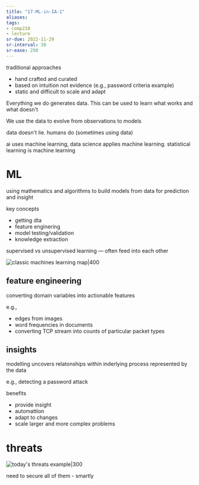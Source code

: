 ```yaml
---
title: "17-ML-in-IA-1"
aliases: 
tags: 
- comp210
- lecture
sr-due: 2022-11-29
sr-interval: 38
sr-ease: 250
---
```



traditional approaches
- hand crafted and curated
- based on intuition not evidence (e.g., password criteria example)
- static and difficult to scale and adapt

Everything we do generates data. This can be used to learn what works and what doesn't

We use the data to evolve from observations to models

data doesn't lie. humans do (sometimes using data)

ai uses machine learning, data science applies machine learning. statistical learning is machine learning

# ML
using mathematics and algorithms to build models from data for prediction and insight

key concepts
- getting dta
- feature enginering
- model testing/validation
- knowledge extraction

supervised vs unsupervised learning — often feed into each other

![classic machines learning map|400](https://i.imgur.com/zQj8D2e.png)

## feature engineering
converting domain variables into actionable features

e.g.,
- edges from images
- word frequencies in documents
- converting TCP stream into counts of particular packet types


## insights
modelling uncovers relatonships within inderlying process represented by the data

e.g., detecting a password attack

benefits
- provide insight
- automattion
- adapt to changes
- scale larger and more complex problems

# threats
![today's threats example|300](https://i.imgur.com/4q6tbVS.png)

need to secure all of them - smartly



